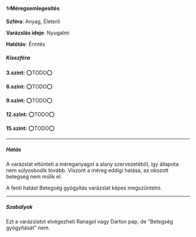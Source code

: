 #### ✨Méregsemlegesítés

**Szféra**: Anyag, Életerő

**Varázslás ideje**: Nyugalmi

**Hatótáv**: Érintés

##### Kisszféra

**3.szint:** ⭕TODO⭕

**6.szint:** ⭕TODO⭕

**9.szint:** ⭕TODO⭕

**12.szint:** ⭕TODO⭕

**15.szint:** ⭕TODO⭕

---
##### Hatás

A varázslat eltünteti a méreganyagot a alany szervezetéből, így állapota nem súlyosbodik tovább. Viszont a méreg eddigi hatása, az okozott betegség nem múlik el.

A fenti hatást Betegség gyógyítás varázslat képes megszűntetni.

---
##### Szabályok

Ezt a varázslatot elvégezheti Ranagol vagy Darton pap, de "Betegség gyógyítását" nem.
